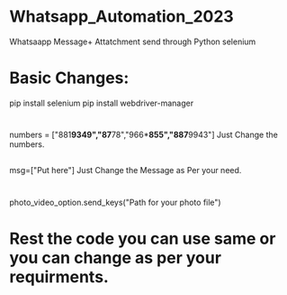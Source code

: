 # Whatsapp_Automation_2023
Whatsaapp Message+ Attatchment send through Python selenium


# Basic Changes:

pip install selenium
pip install webdriver-manager
#
numbers = ["881****9349","87****78","966***855","887**9943"]     Just Change the numbers.
##
msg=["Put here"]   Just Change the Message as Per your need.
#
photo_video_option.send_keys("Path for your photo file")


# Rest the code you can use same or you can change as per your requirments.

